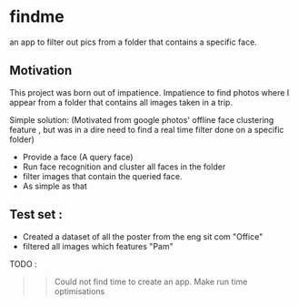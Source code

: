 # findme
an app to filter out pics from a folder that contains a specific face. 

## Motivation
This project was born out of impatience. Impatience to find photos where I appear from a folder that contains all images taken in a trip. 

Simple solution:
(Motivated from google photos' offline face clustering feature , but was in a dire need to find a real time filter done on a specific folder)
- Provide a face (A query face)
- Run face recognition and cluster all faces in the folder
- filter images that contain the queried face. 
- As simple as that

## Test set : 
- Created a dataset of all the poster from the eng sit com "Office"
- filtered all images which features "Pam"

TODO : 
>> Could not find time to create an app. 
>> Make run time optimisations
